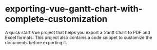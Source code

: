 # exporting-vue-gantt-chart-with-complete-customization
A quick start Vue project that helps you export a Gantt Chart to PDF and Excel formats. This project also contains a code snippet to customize the documents before exporting it.
